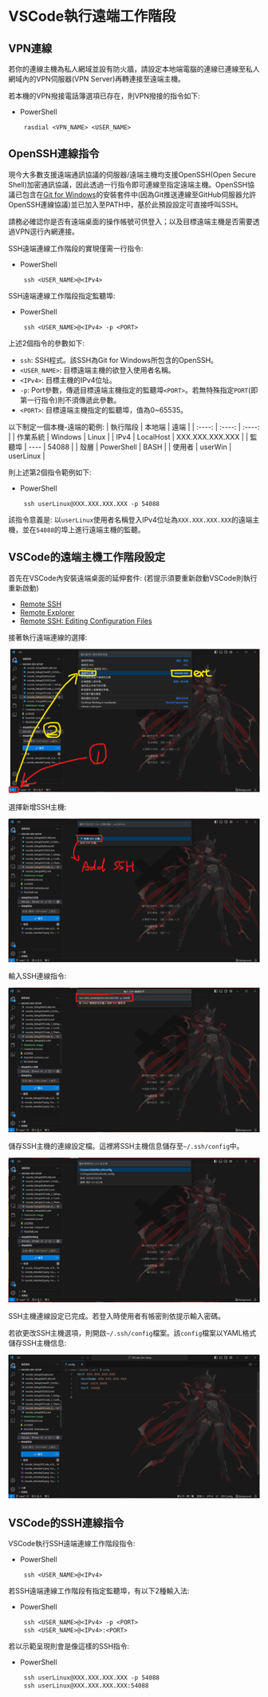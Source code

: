 # VSCode執行遠端工作階段

## VPN連線

若你的連線主機為私人網域並設有防火牆，請設定本地端電腦的連線已連線至私人網域內的VPN伺服器(VPN Server)再轉連接至遠端主機。

若本機的VPN撥接電話簿選項已存在，則VPN撥接的指令如下:
 - PowerShell
    ```
     rasdial <VPN_NAME> <USER_NAME>
    ```

## OpenSSH連線指令
現今大多數支援遠端通訊協議的伺服器/遠端主機均支援OpenSSH(Open Secure Shell)加密通訊協議，因此透過一行指令即可連線至指定遠端主機。OpenSSH協議已包含在[Git for Windows](./vscode_Setup(Git).md)的安裝套件中(因為Git推送連線至GitHub伺服器允許OpenSSH連線協議)並已加入至PATH中，基於此預設設定可直接呼叫SSH。

請務必確認你是否有遠端桌面的操作帳號可供登入；以及目標遠端主機是否需要透過VPN逕行內網連接。

SSH遠端連線工作階段的實現僅需一行指令:
 - PowerShell
    ```
     ssh <USER_NAME>@<IPv4>
    ```

SSH遠端連線工作階段指定監聽埠:
 - PowerShell
    ```
     ssh <USER_NAME>@<IPv4> -p <PORT>
    ```

上述2個指令的參數如下:
 - `ssh`: SSH程式。該SSH為Git for Windows所包含的OpenSSH。
 - `<USER_NAME>`: 目標遠端主機的欲登入使用者名稱。
 - `<IPv4>`: 目標主機的IPv4位址。
 - `-p`: Port參數，傳遞目標遠端主機指定的監聽埠`<PORT>`。若無特殊指定`PORT`(即第一行指令)則不須傳遞此參數。
 - `<PORT>`: 目標遠端主機指定的監聽埠，值為0~65535。

以下制定一個本機-遠端的範例:
| 執行階段 | 本地端 | 遠端 |
| :----: | :----: | :----: |
| 作業系統 | Windows | Linux |
| IPv4 | LocalHost | XXX.XXX.XXX.XXX |
| 監聽埠 | ---- | 54088 |
| 殼層 | PowerShell | BASH |
| 使用者 | userWin | userLinux |

則上述第2個指令範例如下:
 - PowerShell
   ```
    ssh userLinux@XXX.XXX.XXX.XXX -p 54088
   ```
該指令意義是: 以`userLinux`使用者名稱登入IPv4位址為`XXX.XXX.XXX.XXX`的遠端主機，並在`54088`的埠上進行遠端主機的監聽。


## VSCode的遠端主機工作階段設定

首先在VSCode內安裝遠端桌面的延伸套件: (若提示須要重新啟動VSCode則執行重新啟動)
 - [Remote SSH](https://marketplace.visualstudio.com/items?itemName=ms-vscode-remote.remote-ssh)
 - [Remote Explorer](https://marketplace.visualstudio.com/items?itemName=ms-vscode.remote-explorer)
 - [Remote SSH: Editing Configuration Files](https://marketplace.visualstudio.com/items?itemName=ms-vscode-remote.remote-ssh-edit)

接著執行遠端連線的選擇:

![Image](../Markdown%20Image/vscode_remote(1).png)

選擇新增SSH主機:

![Image](../Markdown%20Image/vscode_remote(2).png)

輸入SSH連線指令:

![Image](../Markdown%20Image/vscode_remote(3).png)

儲存SSH主機的連線設定檔。這裡將SSH主機信息儲存至`~/.ssh/config`中。

![Image](../Markdown%20Image/vscode_remote(4).png)

SSH主機連線設定已完成。若登入時使用者有帳密則依提示輸入密碼。

若欲更改SSH主機選項，則開啟`~/.ssh/config`檔案。該`config`檔案以YAML格式儲存SSH主機信息:

![Image](../Markdown%20Image/vscode_remote(5).png)

## VSCode的SSH連線指令

VSCode執行SSH遠端連線工作階段指令:
 - PowerShell
    ```
     ssh <USER_NAME>@<IPv4>
    ```

若SSH遠端連線工作階段有指定監聽埠，有以下2種輸入法:
 - PowerShell
    ```
     ssh <USER_NAME>@<IPv4> -p <PORT>
     ssh <USER_NAME>@<IPv4>:<PORT>
    ```

若以示範呈現則會是像這樣的SSH指令:
 - PowerShell
   ```
    ssh userLinux@XXX.XXX.XXX.XXX -p 54088
    ssh userLinux@XXX.XXX.XXX.XXX:54088
   ```